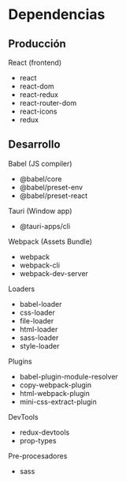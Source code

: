 # Dependencias

## Producción

React (frontend)

- react
- react-dom
- react-redux
- react-router-dom
- react-icons
- redux

## Desarrollo

Babel (JS compiler)

- @babel/core
- @babel/preset-env
- @babel/preset-react

Tauri (Window app)

- @tauri-apps/cli

Webpack (Assets Bundle)

- webpack
- webpack-cli
- webpack-dev-server

Loaders

- babel-loader
- css-loader
- file-loader
- html-loader
- sass-loader
- style-loader

Plugins

- babel-plugin-module-resolver
- copy-webpack-plugin
- html-webpack-plugin
- mini-css-extract-plugin

DevTools

- redux-devtools
- prop-types

Pre-procesadores

- sass

